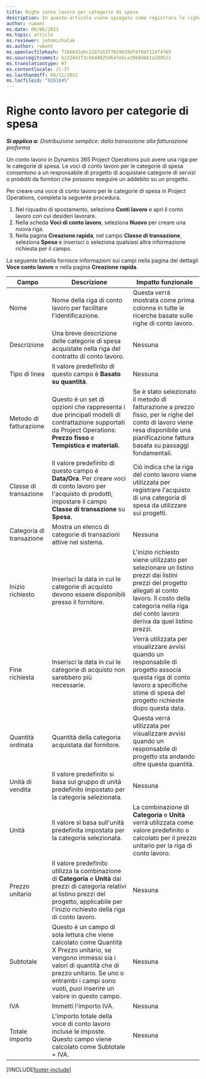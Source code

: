 ```yaml
---
title: Righe conto lavoro per categorie di spesa
description: In questo articolo viene spiegato come registrare le righe di conto lavoro per le spese e utilizzare i campi per registrare l'acquisto di tempo dei fornitori.
author: rumant
ms.date: 08/06/2021
ms.topic: article
ms.reviewer: johnmichalak
ms.author: rumant
ms.openlocfilehash: 7166642abc2187a53f7019639df6f0d7124f4765
ms.sourcegitcommit: b2224d1f3c0bd4925d647e6ca3960db81a209521
ms.translationtype: HT
ms.contentlocale: it-IT
ms.lasthandoff: 08/11/2022
ms.locfileid: "9261845"
---
```

#  <a name="subcontract-lines-for-expense-categories"></a>Righe conto lavoro per categorie di spesa

_**Si applica a:** Distribuzione semplice: dalla transazione alla fatturazione proforma_

Un conto lavoro in Dynamics 365 Project Operations può avere una riga per le categorie di spesa. Le voci di conto lavoro per le categorie di spesa consentono a un responsabile di progetto di acquistare categorie di servizi o prodotti da fornitori che possono eseguire un addebito su un progetto.

Per creare una voce di conto lavoro per le categorie di spesa in Project Operations, completa la seguente procedura.

1. Nel riquadro di spostamento, seleziona **Conti lavoro** e apri il conto lavoro con cui desideri lavorare.
2. Nella scheda **Voci di conto lavoro**, seleziona **Nuovo** per creare una nuova riga.
3. Nella pagina **Creazione rapida**, nel campo **Classe di transazione**, seleziona **Spesa** e inserisci o seleziona qualsiasi altra informazione richiesta per il campo.

La seguente tabella fornisce informazioni sui campi nella pagina dei dettagli **Voce conto lavoro** e nella pagina **Creazione rapida**.

| **Campo** | **Descrizione** | **Impatto funzionale** |
| --- | --- | --- |
| Nome | Nome della riga di conto lavoro per facilitare l'identificazione. | Questa verrà mostrata come prima colonna in tutte le ricerche basate sulle righe di conto lavoro. |
| Descrizione | Una breve descrizione delle categorie di spesa acquistate nella riga del contratto di conto lavoro. | Nessuna |
|Tipo di linea | Il valore predefinito di questo campo è **Basato su quantità**. |Nessuna |
| Metodo di fatturazione | Questo è un set di opzioni che rappresenta i due principali modelli di contrattazione supportati da Project Operations: **Prezzo fisso** e **Tempistica e materiali**. | Se è stato selezionato il metodo di fatturazione a prezzo fisso, per le righe del conto di lavoro viene resa disponibile una pianificazione fattura basata su passaggi fondamentali. |
| Classe di transazione | Il valore predefinito di questo campo è **Data/Ora**. Per creare voci di conto lavoro per l'acquisto di prodotti, impostare il campo **Classe di transazione** su **Spesa**.  | Ciò indica che la riga del conto lavoro viene utilizzata per registrare l'acquisto di una categoria di spesa da utilizzare sui progetti. |
| Categoria di transazione | Mostra un elenco di categorie di transazioni attive nel sistema. |Nessuna |
| Inizio richiesto | Inserisci la data in cui le categorie di acquisto devono essere disponibili presso il fornitore. | L'inizio richiesto viene utilizzato per selezionare un listino prezzi dai listini prezzi del progetto allegati al conto lavoro. Il costo della categoria nella riga del conto lavoro deriva da quel listino prezzi. |
| Fine richiesta | Inserisci la data in cui le categorie di acquisto non sarebbero più necessarie. | Verrà utilizzata per visualizzare avvisi quando un responsabile di progetto associa questa riga di conto lavoro a specifiche stime di spesa del progetto richieste dopo questa data. |
| Quantità ordinata | Quantità della categoria acquistata dal fornitore. | Questa verrà utilizzata per visualizzare avvisi quando un responsabile di progetto sta andando oltre questa quantità.|
| Unità di vendita | Il valore predefinito si basa sul gruppo di unità predefinito impostato per la categoria selezionata. |Nessuna |
| Unità | Il valore si basa sull'unità predefinita impostata per la categoria selezionata.  | La combinazione di **Categoria** e **Unità** verrà utilizzata come valore predefinito o calcolato per il prezzo unitario per la riga di conto lavoro.  |
| Prezzo unitario | Il valore predefinito utilizza la combinazione di **Categoria** e **Unità** dai prezzi di categoria relativi al listino prezzi del progetto, applicabile per l'inizio richiesto della riga di conto lavoro. |Nessuna |
| Subtotale | Questo è un campo di sola lettura che viene calcolato come Quantità X Prezzo unitario, se vengono immessi sia i valori di quantità che di prezzo unitario. Se uno o entrambi i campi sono vuoti, puoi inserire un valore in questo campo. |Nessuna |
| IVA | Immetti l'importo IVA. |Nessuna |
| Totale importo | L'importo totale della voce di conto lavoro incluse le imposte. Questo campo viene calcolato come Subtotale + IVA. |Nessuna |


[!INCLUDE[footer-include](../../includes/footer-banner.md)]
